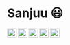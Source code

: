  # Sanjuu :smiley:


  
  
  <img align="left" alt="Sanjuu's Linkdein" width="22px" src="https://cdn.jsdelivr.net/npm/simple-icons@v3/icons/linkedin.svg" />

  <img align="left" alt="Sanjuu's Github" width="22px" src="https://cdn.jsdelivr.net/npm/simple-icons@v3/icons/github.svg" />

  <img align="left" alt="Sanjuu's Instagram" width="22px" src="https://cdn.jsdelivr.net/npm/simple-icons@v3/icons/instagram.svg" />

  <img align="left" alt="Sanjuu's Facebook" width="22px" src="https://cdn.jsdelivr.net/npm/simple-icons@v3/icons/facebook.svg" />

  <img align="left" alt="Sanjuu's Medium" width="22px" src="https://cdn.jsdelivr.net/npm/simple-icons@v3/icons/medium.svg" />


<br/>
<br/>

